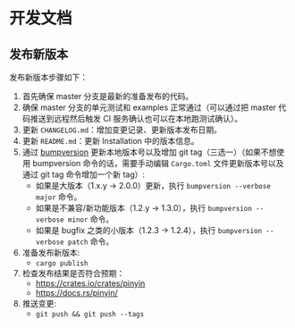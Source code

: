 开发文档
==========


发布新版本
----------

发布新版本步骤如下：

1. 首先确保 master 分支是最新的准备发布的代码。
2. 确保 master 分支的单元测试和 examples 正常通过（可以通过把 master 代码推送到远程然后触发 CI 服务确认也可以在本地跑测试确认）。
3. 更新 `CHANGELOG.md`：增加变更记录、更新版本发布日期。
4. 更新 `README.md`：更新 Installation 中的版本信息。
5. 通过 [bumpversion](https://pypi.org/project/bumpversion/) 更新本地版本号以及增加 git tag（三选一）（如果不想使用 bumpversion 命令的话，需要手动编辑 `Cargo.toml` 文件更新版本号以及通过 git tag 命令增加一个新 tag）:
   * 如果是大版本（1.x.y -> 2.0.0）更新，执行 `bumpversion --verbose major` 命令。
   * 如果是不兼容/新功能版本（1.2.y -> 1.3.0），执行 `bumpversion --verbose minor` 命令。
   * 如果是 bugfix 之类的小版本（1.2.3 -> 1.2.4），执行 `bumpversion --verbose patch` 命令。
6. 准备发布新版本:
   * `cargo publish`
7. 检查发布结果是否符合预期：
   * https://crates.io/crates/pinyin
   * https://docs.rs/pinyin/
8. 推送变更:
   * `git push && git push --tags`
